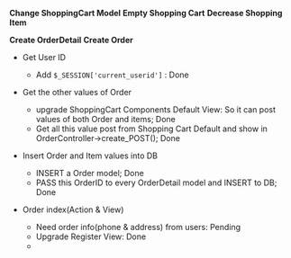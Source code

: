 **Change ShoppingCart Model**
**Empty Shopping Cart**
**Decrease Shopping Item**

**Create OrderDetail**
**Create Order**
- Get User ID
    - Add `$_SESSION['current_userid']` : Done
- Get the other values of Order
    - upgrade ShoppingCart Components Default View: So it can post values of both Order and items; Done
    - Get all this value post from Shopping Cart Default and show in OrderController->create_POST(); Done

- Insert Order and Item values into DB
    - INSERT a Order model; Done
    - PASS this OrderID to every OrderDetail model and INSERT to DB; Done
- Order index(Action & View)
    - Need order info(phone & address) from users: Pending
    - Upgrade Register View: Done
    -
